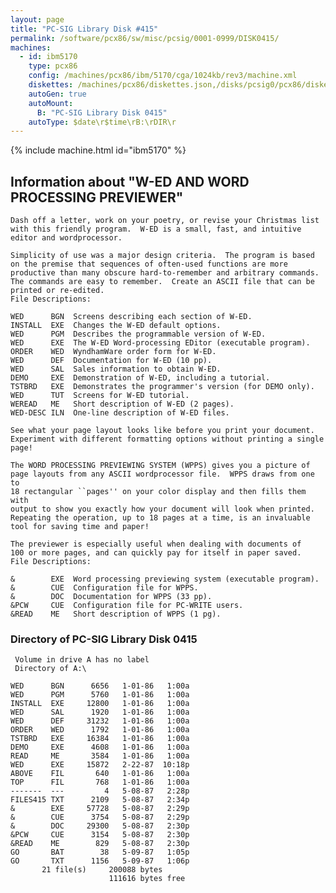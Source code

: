 ```yaml
---
layout: page
title: "PC-SIG Library Disk #415"
permalink: /software/pcx86/sw/misc/pcsig/0001-0999/DISK0415/
machines:
  - id: ibm5170
    type: pcx86
    config: /machines/pcx86/ibm/5170/cga/1024kb/rev3/machine.xml
    diskettes: /machines/pcx86/diskettes.json,/disks/pcsig0/pcx86/diskettes.json
    autoGen: true
    autoMount:
      B: "PC-SIG Library Disk 0415"
    autoType: $date\r$time\rB:\rDIR\r
---
```


{% include machine.html id="ibm5170" %}

## Information about "W-ED AND WORD PROCESSING PREVIEWER"

    Dash off a letter, work on your poetry, or revise your Christmas list
    with this friendly program.  W-ED is a small, fast, and intuitive
    editor and wordprocessor.
    
    Simplicity of use was a major design criteria.  The program is based
    on the premise that sequences of often-used functions are more
    productive than many obscure hard-to-remember and arbitrary commands.
    The commands are easy to remember.  Create an ASCII file that can be
    printed or re-edited.
    File Descriptions:
    
    WED      BGN  Screens describing each section of W-ED.
    INSTALL  EXE  Changes the W-ED default options.
    WED      PGM  Describes the programmable version of W-ED.
    WED      EXE  The W-ED Word-processing EDitor (executable program).
    ORDER    WED  WyndhamWare order form for W-ED.
    WED      DEF  Documentation for W-ED (10 pp).
    WED      SAL  Sales information to obtain W-ED.
    DEMO     EXE  Demonstration of W-ED, including a tutorial.
    TSTBRD   EXE  Demonstrates the programmer's version (for DEMO only).
    WED      TUT  Screens for W-ED tutorial.
    WEREAD   ME   Short description of W-ED (2 pages).
    WED-DESC ILN  One-line description of W-ED files.
    
    See what your page layout looks like before you print your document.
    Experiment with different formatting options without printing a single
    page!
    
    The WORD PROCESSING PREVIEWING SYSTEM (WPPS) gives you a picture of
    page layouts from any ASCII wordprocessor file.  WPPS draws from one to
    18 rectangular ``pages'' on your color display and then fills them with
    output to show you exactly how your document will look when printed.
    Repeating the operation, up to 18 pages at a time, is an invaluable
    tool for saving time and paper!
    
    The previewer is especially useful when dealing with documents of
    100 or more pages, and can quickly pay for itself in paper saved.
    File Descriptions:
    
    &        EXE  Word processing previewing system (executable program).
    &        CUE  Configuration file for WPPS.
    &        DOC  Documentation for WPPS (33 pp).
    &PCW     CUE  Configuration file for PC-WRITE users.
    &READ    ME   Short description of WPPS (1 pg).

### Directory of PC-SIG Library Disk 0415

     Volume in drive A has no label
     Directory of A:\

    WED      BGN      6656   1-01-86   1:00a
    WED      PGM      5760   1-01-86   1:00a
    INSTALL  EXE     12800   1-01-86   1:00a
    WED      SAL      1920   1-01-86   1:00a
    WED      DEF     31232   1-01-86   1:00a
    ORDER    WED      1792   1-01-86   1:00a
    TSTBRD   EXE     16384   1-01-86   1:00a
    DEMO     EXE      4608   1-01-86   1:00a
    READ     ME       3584   1-01-86   1:00a
    WED      EXE     15872   2-22-87  10:18p
    ABOVE    FIL       640   1-01-86   1:00a
    TOP      FIL       768   1-01-86   1:00a
    -------  ---         4   5-08-87   2:28p
    FILES415 TXT      2109   5-08-87   2:34p
    &        EXE     57728   5-08-87   2:29p
    &        CUE      3754   5-08-87   2:29p
    &        DOC     29300   5-08-87   2:30p
    &PCW     CUE      3154   5-08-87   2:30p
    &READ    ME        829   5-08-87   2:30p
    GO       BAT        38   5-09-87   1:05p
    GO       TXT      1156   5-09-87   1:06p
           21 file(s)     200088 bytes
                          111616 bytes free
